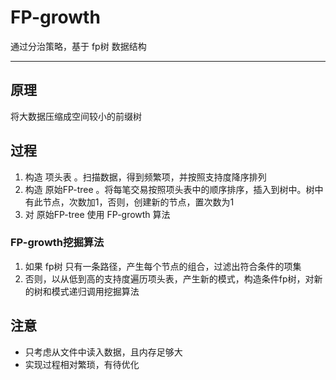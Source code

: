 
# FP-growth

通过分治策略，基于 fp树 数据结构

----------

## 原理

将大数据压缩成空间较小的前缀树

## 过程

1. 构造 项头表 。扫描数据，得到频繁项，并按照支持度降序排列
2. 构造 原始FP-tree 。将每笔交易按照项头表中的顺序排序，插入到树中。树中有此节点，次数加1，否则，创建新的节点，置次数为1
3. 对 原始FP-tree 使用 FP-growth 算法

### FP-growth挖掘算法

1. 如果 fp树 只有一条路径，产生每个节点的组合，过滤出符合条件的项集
2. 否则，以从低到高的支持度遍历项头表，产生新的模式，构造条件fp树，对新的树和模式递归调用挖掘算法

## 注意

+ 只考虑从文件中读入数据，且内存足够大
+ 实现过程相对繁琐，有待优化
